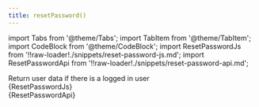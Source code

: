 ```yaml
---
title: resetPassword()
---
```


import Tabs from '@theme/Tabs';
import TabItem from '@theme/TabItem';
import CodeBlock from '@theme/CodeBlock';
import ResetPasswordJs from '!!raw-loader!./snippets/reset-password-js.md';
import ResetPasswordApi from '!!raw-loader!./snippets/reset-password-api.md';

Return user data if there is a logged in user
<Tabs>
  <TabItem value="javascript" label="Javascript" default>    
    <CodeBlock className="language-jsx">
      {ResetPasswordJs}
    </CodeBlock>
  </TabItem>
  <TabItem value="API" label="API">    
    <CodeBlock className="language-jsx" title="[POST]">
      {ResetPasswordApi}
    </CodeBlock>
  </TabItem>
</Tabs>